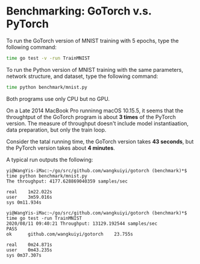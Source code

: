 # Benchmarking: GoTorch v.s. PyTorch

To run the GoTorch version of MNIST training with 5 epochs, type the following
command:

```bash
time go test -v -run TrainMNIST
```

To run the Python version of MNIST training with the same parameters, network
structure, and dataset, type the following command:

```bash
time python benchmark/mnist.py
```

Both programs use only CPU but no GPU.

On a Late 2014 MacBook Pro runninng macOS 10.15.5, it seems that the throughtput
of the GoTorch program is about **3 times** of the PyTorch version.  The measure
of throughput doesn't include model instantiaation, data preparation, but only
the train loop.

Consider the tatal running time, the GoTorch version takes **43 seconds**, but
the PyTorch version takes about **4 minutes**.

A typical run outputs the following:

```
yi@WangYis-iMac:~/go/src/github.com/wangkuiyi/gotorch (benchmark)*$ time python benchmark/mnist.py
The throughput: 4177.628869040359 samples/sec

real    1m22.022s
user    3m59.016s
sys 0m11.934s

yi@WangYis-iMac:~/go/src/github.com/wangkuiyi/gotorch (benchmark)*$ time go test -run TrainMNIST
2020/08/11 09:40:21 Throughput: 13129.192544 samples/sec
PASS
ok      github.com/wangkuiyi/gotorch    23.755s

real    0m24.871s
user    0m43.235s
sys 0m37.307s
```

